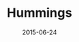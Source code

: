 ---
layout: post
title:  "Hummings"
date:   2015-06-24
site_url:   "http://www.hellohummings.com/"
project_type: website
---